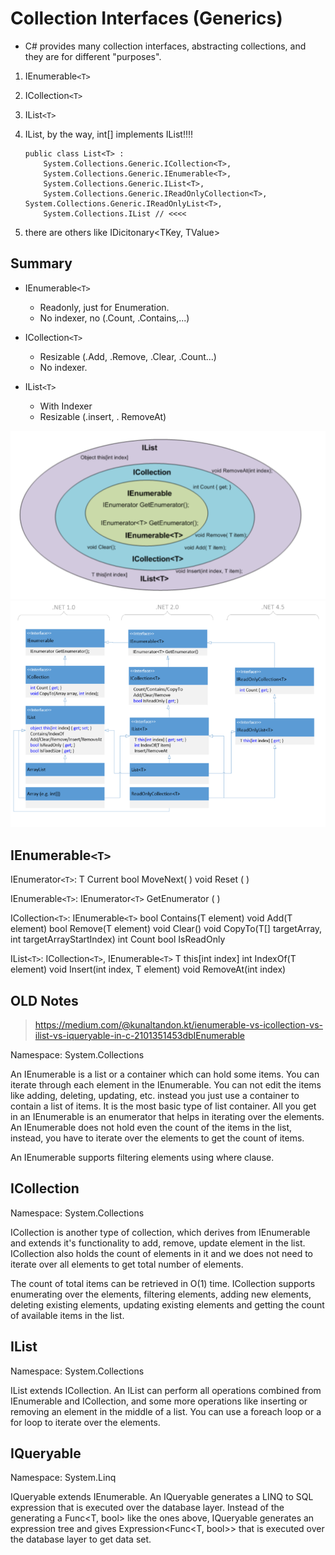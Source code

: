 Collection Interfaces (Generics)
====

- C# provides many collection interfaces, abstracting collections, and they are for different "purposes".

1. IEnumerable`<T>`
2. ICollection`<T>`
3. IList`<T>`
4. IList, by the way, int[] implements IList!!!!

    ```dotnetcli
    public class List<T> :
        System.Collections.Generic.ICollection<T>,
        System.Collections.Generic.IEnumerable<T>,
        System.Collections.Generic.IList<T>,
        System.Collections.Generic.IReadOnlyCollection<T>, System.Collections.Generic.IReadOnlyList<T>,
        System.Collections.IList // <<<<
    ```

5. there are others like IDicitonary<TKey, TValue>

Summary
----

- IEnumerable`<T>`
  - Readonly, just for Enumeration.
  - No indexer, no (.Count, .Contains,...)

- ICollection`<T>`
  - Resizable (.Add, .Remove, .Clear, .Count...) 
  - No indexer.

- IList`<T>`
  - With Indexer
  - Resizable (.insert, . RemoveAt)

![picture](_images/IEnumIListEtc.png)
![picture](_images/generic-list2.png)

IEnumerable`<T>`
----

IEnumerator`<T>`:
  T Current
  bool MoveNext( )
  void Reset ( )

IEnumerable`<T>`:
  IEnumerator`<T>` GetEnumerator ( )

ICollection`<T>`: IEnumerable`<T>`
  bool Contains(T element)
  void Add(T element)
  bool Remove(T element)
  void Clear()
  void CopyTo(T[] targetArray, int targetArrayStartIndex)
  int Count
  bool IsReadOnly

IList`<T>`: ICollection`<T>`, IEnumerable`<T>`
  T this[int index]
  int IndexOf(T element)
  void Insert(int index, T element)
  void RemoveAt(int index)

OLD Notes
----

> https://medium.com/@kunaltandon.kt/ienumerable-vs-icollection-vs-ilist-vs-iqueryable-in-c-2101351453dbIEnumerable

Namespace: System.Collections

An IEnumerable is a list or a container which can hold some items. You can iterate through each element in the IEnumerable. You can not edit the items like adding, deleting, updating, etc. instead you just use a container to contain a list of items. It is the most basic type of list container.
All you get in an IEnumerable is an enumerator that helps in iterating over the elements. An IEnumerable does not hold even the count of the items in the list, instead, you have to iterate over the elements to get the count of items.

An IEnumerable supports filtering elements using where clause.

ICollection
----
Namespace: System.Collections

ICollection is another type of collection, which derives from IEnumerable and extends it's functionality to add, remove, update element in the list. ICollection also holds the count of elements in it and we does not need to iterate over all elements to get total number of elements.

The count of total items can be retrieved in O(1) time.
ICollection supports enumerating over the elements, filtering elements, adding new elements, deleting existing elements, updating existing elements and getting the count of available items in the list.

IList
----
Namespace: System.Collections

IList extends ICollection. An IList can perform all operations combined from IEnumerable and ICollection, and some more operations like inserting or removing an element in the middle of a list.
You can use a foreach loop or a for loop to iterate over the elements.

IQueryable
----

Namespace: System.Linq

IQueryable extends IEnumerable. An IQueryable generates a LINQ to SQL expression that is executed over the database layer. Instead of the generating a Func<T, bool> like the ones above, IQueryable generates an expression tree and gives Expression<Func<T, bool>> that is executed over the database layer to get data set.